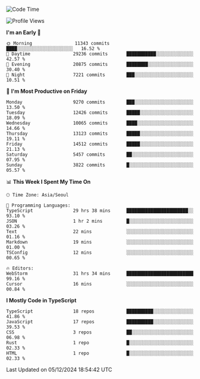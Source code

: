 <!--START_SECTION:waka-->
![Code Time](http://img.shields.io/badge/Code%20Time-6%2C982%20hrs%2049%20mins-blue)

![Profile Views](http://img.shields.io/badge/Profile%20Views-0-blue)

**I'm an Early 🐤** 

```text
🌞 Morning                11343 commits       ████░░░░░░░░░░░░░░░░░░░░░   16.52 % 
🌆 Daytime                29236 commits       ███████████░░░░░░░░░░░░░░   42.57 % 
🌃 Evening                20875 commits       ████████░░░░░░░░░░░░░░░░░   30.40 % 
🌙 Night                  7221 commits        ███░░░░░░░░░░░░░░░░░░░░░░   10.51 % 
```
📅 **I'm Most Productive on Friday** 

```text
Monday                   9270 commits        ███░░░░░░░░░░░░░░░░░░░░░░   13.50 % 
Tuesday                  12426 commits       █████░░░░░░░░░░░░░░░░░░░░   18.09 % 
Wednesday                10065 commits       ████░░░░░░░░░░░░░░░░░░░░░   14.66 % 
Thursday                 13123 commits       █████░░░░░░░░░░░░░░░░░░░░   19.11 % 
Friday                   14512 commits       █████░░░░░░░░░░░░░░░░░░░░   21.13 % 
Saturday                 5457 commits        ██░░░░░░░░░░░░░░░░░░░░░░░   07.95 % 
Sunday                   3822 commits        █░░░░░░░░░░░░░░░░░░░░░░░░   05.57 % 
```


📊 **This Week I Spent My Time On** 

```text
🕑︎ Time Zone: Asia/Seoul

💬 Programming Languages: 
TypeScript               29 hrs 38 mins      ███████████████████████░░   93.10 % 
JSON                     1 hr 2 mins         █░░░░░░░░░░░░░░░░░░░░░░░░   03.26 % 
Text                     22 mins             ░░░░░░░░░░░░░░░░░░░░░░░░░   01.16 % 
Markdown                 19 mins             ░░░░░░░░░░░░░░░░░░░░░░░░░   01.00 % 
TSConfig                 12 mins             ░░░░░░░░░░░░░░░░░░░░░░░░░   00.65 % 

🔥 Editors: 
WebStorm                 31 hrs 34 mins      █████████████████████████   99.16 % 
Cursor                   16 mins             ░░░░░░░░░░░░░░░░░░░░░░░░░   00.84 % 
```

**I Mostly Code in TypeScript** 

```text
TypeScript               18 repos            ██████████░░░░░░░░░░░░░░░   41.86 % 
JavaScript               17 repos            ██████████░░░░░░░░░░░░░░░   39.53 % 
CSS                      3 repos             ██░░░░░░░░░░░░░░░░░░░░░░░   06.98 % 
Rust                     1 repo              █░░░░░░░░░░░░░░░░░░░░░░░░   02.33 % 
HTML                     1 repo              █░░░░░░░░░░░░░░░░░░░░░░░░   02.33 % 
```




 Last Updated on 05/12/2024 18:54:42 UTC
<!--END_SECTION:waka-->
